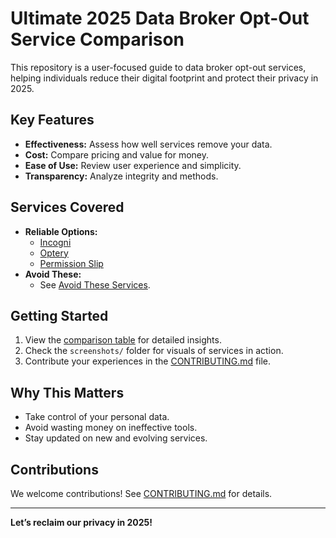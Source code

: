 # Ultimate 2025 Data Broker Opt-Out Service Comparison

This repository is a user-focused guide to data broker opt-out services, helping individuals reduce their digital footprint and protect their privacy in 2025.

## Key Features
- **Effectiveness:** Assess how well services remove your data.
- **Cost:** Compare pricing and value for money.
- **Ease of Use:** Review user experience and simplicity.
- **Transparency:** Analyze integrity and methods.

## Services Covered
- **Reliable Options:**
  - [Incogni](https://incogni.com)
  - [Optery](https://optery.com)
  - [Permission Slip](https://permissionslip.app)
- **Avoid These:**
  - See [Avoid These Services](data/avoid-these-services.csv).

## Getting Started
1. View the [comparison table](data/services-evaluated.csv) for detailed insights.
2. Check the `screenshots/` folder for visuals of services in action.
3. Contribute your experiences in the [CONTRIBUTING.md](CONTRIBUTING.md) file.

## Why This Matters
- Take control of your personal data.
- Avoid wasting money on ineffective tools.
- Stay updated on new and evolving services.

## Contributions
We welcome contributions! See [CONTRIBUTING.md](CONTRIBUTING.md) for details.

---

**Let’s reclaim our privacy in 2025!**